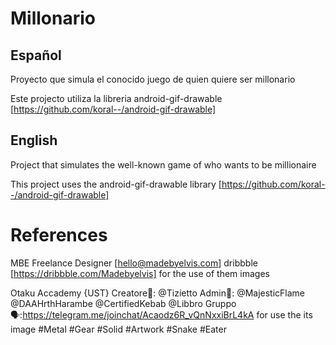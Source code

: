 # Millonario

## Español

Proyecto que simula el conocido juego de quien quiere ser millonario

Este projecto utiliza la libreria android-gif-drawable [https://github.com/koral--/android-gif-drawable]


## English

Project that simulates the well-known game of who wants to be millionaire

This project uses the android-gif-drawable library [https://github.com/koral--/android-gif-drawable]

# References 

MBE Freelance Designer [hello@madebyelvis.com] dribbble [https://dribbble.com/Madebyelvis] for the use of them images

Otaku Accademy {UST} Creatore👤: @Tizietto Admin👥: @MajesticFlame @DAAHrthHarambe @CertifiedKebab @Libbro Gruppo🗣:https://telegram.me/joinchat/Acaodz6R_vQnNxxiBrL4kA for use the its image #Metal #Gear #Solid #Artwork #Snake #Eater 
